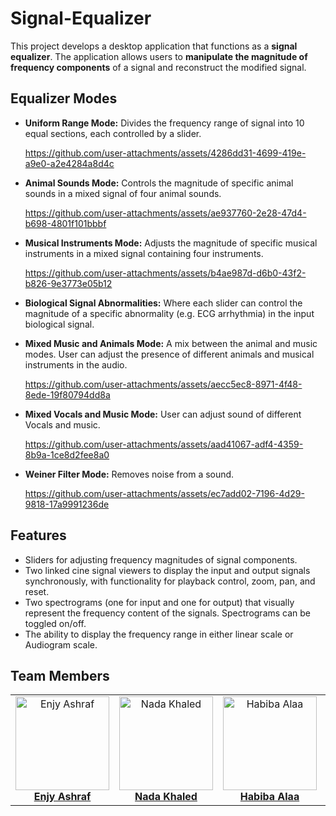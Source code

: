 # Signal-Equalizer
This project develops a desktop application that functions as a **signal equalizer**. The application allows users to **manipulate the magnitude of frequency components** of a signal and reconstruct the modified signal. 

## Equalizer Modes

* **Uniform Range Mode:** Divides the frequency range of signal into 10 equal sections, each controlled by a slider.
  
    https://github.com/user-attachments/assets/4286dd31-4699-419e-a9e0-a2e4284a8d4c

* **Animal Sounds Mode:** Controls the magnitude of specific animal sounds in a mixed signal of four animal sounds.
  
    https://github.com/user-attachments/assets/ae937760-2e28-47d4-b698-4801f101bbbf
  
* **Musical Instruments Mode:**  Adjusts the magnitude of specific musical instruments in a mixed signal containing four instruments.
    
    https://github.com/user-attachments/assets/b4ae987d-d6b0-43f2-b826-9e3773e05b12

* **Biological Signal Abnormalities:** Where each slider can control the magnitude of a specific abnormality (e.g. ECG arrhythmia) in the input biological signal.

  
* **Mixed Music and Animals Mode:**  A mix between the animal and music modes. User can adjust the presence of different animals and musical instruments in the audio.

    https://github.com/user-attachments/assets/aecc5ec8-8971-4f48-8ede-19f80794dd8a
* **Mixed Vocals and Music Mode:** User can adjust sound of different Vocals and music.

    https://github.com/user-attachments/assets/aad41067-adf4-4359-8b9a-1ce8d2fee8a0

* **Weiner Filter Mode:** Removes noise from a sound.

    https://github.com/user-attachments/assets/ec7add02-7196-4d29-9818-17a9991236de

## Features

*   Sliders for adjusting frequency magnitudes of signal components.
*   Two linked cine signal viewers to display the input and output signals synchronously, with functionality for playback control, zoom, pan, and reset. 
*   Two spectrograms (one for input and one for output) that visually represent the frequency content of the signals. Spectrograms can be toggled on/off.
*   The ability to display the frequency range in either linear scale or Audiogram scale.

## Team Members
<div align="center">
  <table style="border-collapse: collapse; border: none;">
    <tr>
      <td align="center" style="border: none;">
        <img src="https://github.com/user-attachments/assets/e8713727-6257-4c16-b9bd-8f6cb509cf1c" alt="Enjy Ashraf" width="150" height="150"><br>
        <a href="https://github.com/enjyashraf18"><b>Enjy Ashraf</b></a>
      </td>
      <td align="center" style="border: none;">
        <img src="https://github.com/user-attachments/assets/5de3e403-7fce-4000-95d2-e9f07e0d78cf" alt="Nada Khaled" width="150" height="150"><br>
        <a href="https://github.com/NadaKhaled157"><b>Nada Khaled</b></a>
      </td>
      <td align="center" style="border: none;">
        <img src="https://github.com/user-attachments/assets/4b1f5180-2250-49ae-869f-4d00fb89447a" alt="Habiba Alaa" width="150" height="150"><br>
        <a href="https://github.com/habibaalaa123"><b>Habiba Alaa</b></a>
      </td>
      <td align="center" style="border: none;">
        <img src="https://github.com/user-attachments/assets/567fd220-acc8-4094-bfe0-5939a0048ca9" alt="Shahd Ahmed" width="150" height="150"><br>
        <a href="https://github.com/Shahd-A-Mahmoud"><b>Shahd Ahmed</b></a>
      </td>
    </tr>
  </table>
</div>

